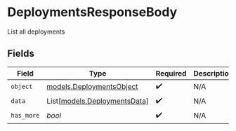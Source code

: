 # DeploymentsResponseBody

List all deployments


## Fields

| Field                                                        | Type                                                         | Required                                                     | Description                                                  |
| ------------------------------------------------------------ | ------------------------------------------------------------ | ------------------------------------------------------------ | ------------------------------------------------------------ |
| `object`                                                     | [models.DeploymentsObject](../models/deploymentsobject.md)   | :heavy_check_mark:                                           | N/A                                                          |
| `data`                                                       | List[[models.DeploymentsData](../models/deploymentsdata.md)] | :heavy_check_mark:                                           | N/A                                                          |
| `has_more`                                                   | *bool*                                                       | :heavy_check_mark:                                           | N/A                                                          |